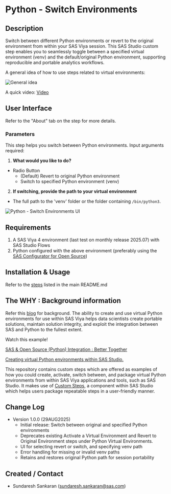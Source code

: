
# Python - Switch Environments

## Description
Switch between different Python environments or revert to the original environment from within your SAS Viya session. This SAS Studio custom step enables you to seamlessly toggle between a specified virtual environment (venv) and the default/original Python environment, supporting reproducible and portable analytics workflows.

A general idea of how to use steps related to virtual environments:

![General idea](./img/general-idea.gif)

A quick video: [Video](./img/Switch_Environments.gif)

## User Interface

Refer to the "About" tab on the step for more details.

### Parameters
This step helps you switch between Python environments. Input arguments required:
1. **What would you like to do?**
  - Radio Button
    - (Default) Revert to original Python environment
    - Switch to specified Python environment (venv)
2. **If switching, provide the path to your virtual environment**
  - The full path to the 'venv' folder or the folder containing `/bin/python3`.

![Python - Switch Environments UI](./img/switch-environments-ui.png)

## Requirements

1. A SAS Viya 4 environment (last test on monthly release 2025.07) with SAS Studio Flows
2. Python configured with the above environment (preferably using the [SAS Configurator for Open Source](https://go.documentation.sas.com/doc/en/itopscdc/v_016/itopswn/p19hj5ipftk86un1axa51rzr5mxv.htm))

## Installation & Usage

Refer to the [steps](../README.md#getting-started---making-a-custom-step-from-this-repository-available-in-sas-studio) listed in the main README.md

## The WHY :  Background information

Refer this [blog](https://blogs.sas.com/content/subconsciousmusings/2022/05/16/python-a-la-carte) for background. The ability to create and use virtual Python environments for use within SAS Viya helps data scientists create portable solutions, maintain solution integrity, and exploit the integration between SAS and Python to the fullest extent.

Watch this example! 

[SAS & Open Source (Python) Integration : Better Together](https://www.youtube.com/watch?v=YVaX-A-ZsQ0&list=PLpe69msCs2C8IcarG0aEs_iKy4gyRSFPN&index=3)

[Creating virtual Python environments within SAS Studio.](https://youtu.be/UIYZf2bKcWw)

This repository contains custom steps which are offered as examples of how you could create, activate, switch between, and package virtual Python environments from within SAS Viya applications and tools, such as SAS Studio. It makes use of [Custom Steps](https://go.documentation.sas.com/doc/en/webeditorcdc/v_006/webeditorug/n0b7ljqhka8lh5n12judc27x5gph.htm), a component within SAS Studio which helps users package repeatable steps in a user-friendly manner.

## Change Log

* Version 1.0.0 (29AUG2025)
  - Initial release: Switch between original and specified Python environments
  - Deprecates existing Activate a Virtual Environment and Revert to Original Environment steps under Python Virtual Environments.
  - UI for selecting revert or switch, and specifying venv path
  - Error handling for missing or invalid venv paths
  - Retains and restores original Python path for session portability

## Created / Contact
  - Sundaresh Sankaran (sundaresh.sankaran@sas.com)



